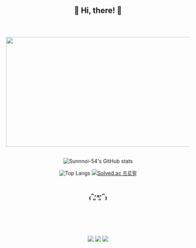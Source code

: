 <div align="center">

<br/>

:seedling: **Hi, there!** :seedling:
<br/>
<br/>
---
<br/>

<a href="https://www.gitanimals.org/en_US?utm_medium=image&utm_source=sunnyoi-54&utm_content=farm">
<img
  src="https://render.gitanimals.org/farms/sunnyoi-54"
  width="600"
  height="300"
/>
</a>

<br/>
<br/>

![Sunnnoi-54's GitHub stats](https://github-readme-stats.vercel.app/api?username=Sunnyoi-54&show_icons=true&theme=onedark)


![Top Langs](https://github-readme-stats.vercel.app/api/top-langs/?username=Sunnyoi-54&layout=compact)
[![Solved.ac 프로필](http://mazassumnida.wtf/api/generate_badge?boj=sunyoungj)](https://solved.ac/sunyoungj)

₍ᵔ·͈༝·͈ᵔ₎
<br/>
<br/>
---
<br/>

<img src="https://img.shields.io/badge/java-007396?style=for-the-badge&logo=java&logoColor=white"> <img src="https://img.shields.io/badge/spring-6DB33F?style=for-the-badge&logo=spring&logoColor=white"> <img src="https://img.shields.io/badge/github-181717?style=for-the-badge&logo=github&logoColor=white">

</div>
